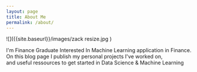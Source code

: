 ```yaml
---
layout: page
title: About Me
permalink: /about/
---
```

![]({{site.baseurl}}/images/zack resize.jpg )  

I'm Finance Graduate Interested In Machine Learning application in Finance.  
On this blog page I publish my personal projects I've worked on,  
and useful ressources to get started in Data Science & Machine Learning

